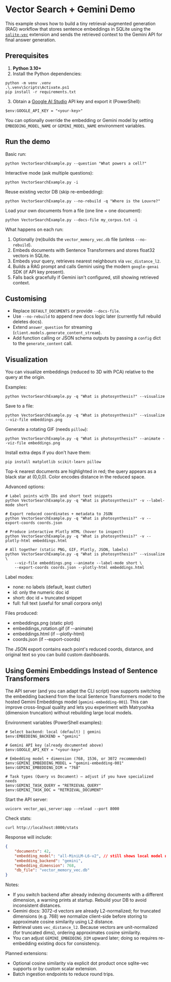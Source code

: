 # Vector Search + Gemini Demo

This example shows how to build a tiny retrieval-augmented generation (RAG) workflow that stores sentence embeddings in SQLite using the [`sqlite-vec`](https://github.com/sqlite/sqlite-vec) extension and sends the retrieved context to the Gemini API for final answer generation.

## Prerequisites

1. **Python 3.10+**
2. Install the Python dependencies:

```pwsh
python -m venv .venv
.\.venv\Scripts\Activate.ps1
pip install -r requirements.txt
```

3. Obtain a [Google AI Studio](https://ai.google.dev/) API key and export it (PowerShell):

```pwsh
$env:GOOGLE_API_KEY = "<your-key>"
```

You can optionally override the embedding or Gemini model by setting `EMBEDDING_MODEL_NAME` or `GEMINI_MODEL_NAME` environment variables.

## Run the demo

Basic run:

```pwsh
python VectorSearchExample.py --question "What powers a cell?"
```

Interactive mode (ask multiple questions):

```pwsh
python VectorSearchExample.py -i
```

Reuse existing vector DB (skip re-embedding):

```pwsh
python VectorSearchExample.py --no-rebuild -q "Where is the Louvre?"
```

Load your own documents from a file (one line = one document):

```pwsh
python VectorSearchExample.py --docs-file my_corpus.txt -i
```

What happens on each run:

1. Optionally (re)builds the `vector_memory_vec.db` file (unless `--no-rebuild`).
2. Embeds documents with Sentence Transformers and stores float32 vectors in SQLite.
3. Embeds your query, retrieves nearest neighbours via `vec_distance_l2`.
4. Builds a RAG prompt and calls Gemini using the modern `google-genai` SDK (if API key present).
5. Falls back gracefully if Gemini isn't configured, still showing retrieved context.

## Customising

-   Replace `DEFAULT_DOCUMENTS` or provide `--docs-file`.
-   Use `--no-rebuild` to append new docs logic later (currently full rebuild deletes docs).
-   Extend `answer_question` for streaming (`client.models.generate_content_stream`).
-   Add function calling or JSON schema outputs by passing a `config` dict to the `generate_content` call.

## Visualization

You can visualize embeddings (reduced to 3D with PCA) relative to the query at the origin.

Examples:

```pwsh
python VectorSearchExample.py -q "What is photosynthesis?" --visualize
```

Save to a file:

```pwsh
python VectorSearchExample.py -q "What is photosynthesis?" --visualize --viz-file embeddings.png
```

Generate a rotating GIF (needs `pillow`):

```pwsh
python VectorSearchExample.py -q "What is photosynthesis?" --animate --viz-file embeddings.png
```

Install extra deps if you don't have them:

```pwsh
pip install matplotlib scikit-learn pillow
```

Top-k nearest documents are highlighted in red; the query appears as a black star at (0,0,0). Color encodes distance in the reduced space.

Advanced options:

```pwsh
# Label points with IDs and short text snippets
python VectorSearchExample.py -q "What is photosynthesis?" -v --label-mode short

# Export reduced coordinates + metadata to JSON
python VectorSearchExample.py -q "What is photosynthesis?" -v --export-coords coords.json

# Produce interactive Plotly HTML (hover to inspect)
python VectorSearchExample.py -q "What is photosynthesis?" -v --plotly-html embeddings.html

# All together (static PNG, GIF, Plotly, JSON, labels)
python VectorSearchExample.py -q "What is photosynthesis?" --visualize \
	--viz-file embeddings.png --animate --label-mode short \
	--export-coords coords.json --plotly-html embeddings.html
```

Label modes:

-   none: no labels (default, least clutter)
-   id: only the numeric doc id
-   short: doc id + truncated snippet
-   full: full text (useful for small corpora only)

Files produced:

-   embeddings.png (static plot)
-   embeddings_rotation.gif (if --animate)
-   embeddings.html (if --plotly-html)
-   coords.json (if --export-coords)

The JSON export contains each point's reduced coords, distance, and original text so you can build custom dashboards.

## Using Gemini Embeddings Instead of Sentence Transformers

The API server (and you can adapt the CLI script) now supports switching the embedding backend from the local Sentence Transformers model to the hosted Gemini Embeddings model (`gemini-embedding-001`). This can improve cross-lingual quality and lets you experiment with Matryoshka (dimension truncation) without rebuilding large local models.

Environment variables (PowerShell examples):

```pwsh
# Select backend: local (default) | gemini
$env:EMBEDDING_BACKEND = "gemini"

# Gemini API key (already documented above)
$env:GOOGLE_API_KEY = "<your-key>"

# Embedding model + dimension (768, 1536, or 3072 recommended)
$env:GEMINI_EMBEDDING_MODEL = "gemini-embedding-001"
$env:GEMINI_EMBEDDING_DIM = "768"

# Task types (Query vs Document) – adjust if you have specialized needs
$env:GEMINI_TASK_QUERY = "RETRIEVAL_QUERY"
$env:GEMINI_TASK_DOC = "RETRIEVAL_DOCUMENT"
```

Start the API server:

```pwsh
uvicorn vector_api_server:app --reload --port 8000
```

Check stats:

```pwsh
curl http://localhost:8000/stats
```

Response will include:

```json
{
    "documents": 42,
    "embedding_model": "all-MiniLM-L6-v2", // still shows local model name (legacy field)
    "embedding_backend": "gemini",
    "embedding_dimension": 768,
    "db_file": "vector_memory_vec.db"
}
```

Notes:

-   If you switch backend after already indexing documents with a different dimension, a warning prints at startup. Rebuild your DB to avoid inconsistent distances.
-   Gemini docs: 3072-d vectors are already L2-normalized; for truncated dimensions (e.g. 768) we normalize client-side before storing to approximate cosine similarity using L2 distance.
-   Retrieval uses `vec_distance_l2`. Because vectors are unit-normalized (for truncated dims), ordering approximates cosine similarity.
-   You can adjust `GEMINI_EMBEDDING_DIM` upward later; doing so requires re-embedding existing docs for consistency.

Planned extensions:

-   Optional cosine similarity via explicit dot product once sqlite-vec supports or by custom scalar extension.
-   Batch ingestion endpoints to reduce round trips.
